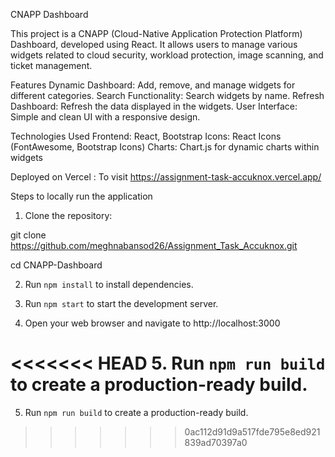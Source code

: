 CNAPP Dashboard

This project is a CNAPP (Cloud-Native Application Protection Platform) Dashboard, developed using React. It allows users to manage various widgets related to cloud security, workload protection, image scanning, and ticket management.

Features
Dynamic Dashboard: Add, remove, and manage widgets for different categories.
Search Functionality: Search widgets by name.
Refresh Dashboard: Refresh the data displayed in the widgets.
User Interface: Simple and clean UI with a responsive design.


Technologies Used
Frontend: React, Bootstrap
Icons: React Icons (FontAwesome, Bootstrap Icons)
Charts: Chart.js for dynamic charts within widgets

Deployed on Vercel :
To visit https://assignment-task-accuknox.vercel.app/


Steps to locally run the application

1. Clone the repository:

  git clone https://github.com/meghnabansod26/Assignment_Task_Accuknox.git

  cd CNAPP-Dashboard


2. Run `npm install` to install dependencies.


3. Run `npm start` to start the development server.


4. Open your web browser and navigate to http://localhost:3000


<<<<<<< HEAD
5. Run `npm run build`  to create a production-ready build.
=======
5. Run `npm run build`  to create a production-ready build.
>>>>>>> 0ac112d91d9a517fde795e8ed921839ad70397a0
